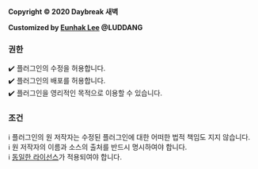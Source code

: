 **Copyright © 2020 Daybreak 새벽**

**Customized by [Eunhak Lee](https://github.com/return0927) @LUDDANG**

### 권한
✔️ 플러그인의 수정을 허용합니다.<br>
✔️ 플러그인의 배포를 허용합니다.<br>
✔️ 플러그인을 영리적인 목적으로 이용할 수 있습니다.<br>

### 조건
ℹ️ 플러그인의 원 저작자는 수정된 플러그인에 대한 어떠한 법적 책임도 지지 않습니다.<br>
ℹ️ 원 저작자의 이름과 소스의 출처를 반드시 명시하여야 합니다.<br>
ℹ️ [동일한 라이선스](https://github.com/DayBreak365/AbilityWar/blob/master/LICENSE.md)가 적용되여야 합니다.<br>
